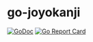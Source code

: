 # go-joyokanji

[![GoDoc](https://godoc.org/github.com/178inaba/go-joyokanji?status.svg)](https://godoc.org/github.com/178inaba/go-joyokanji)
[![Go Report Card](https://goreportcard.com/badge/github.com/178inaba/go-joyokanji)](https://goreportcard.com/report/github.com/178inaba/go-joyokanji)
